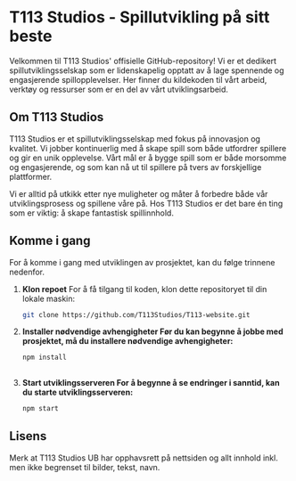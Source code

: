 # T113 Studios - Spillutvikling på sitt beste

Velkommen til T113 Studios' offisielle GitHub-repository! Vi er et dedikert spillutviklingsselskap som er lidenskapelig opptatt av å lage spennende og engasjerende spillopplevelser. Her finner du kildekoden til vårt arbeid, verktøy og ressurser som er en del av vårt utviklingsarbeid.

## Om T113 Studios

T113 Studios er et spillutviklingsselskap med fokus på innovasjon og kvalitet. Vi jobber kontinuerlig med å skape spill som både utfordrer spillere og gir en unik opplevelse. Vårt mål er å bygge spill som er både morsomme og engasjerende, og som kan nå ut til spillere på tvers av forskjellige plattformer.

Vi er alltid på utkikk etter nye muligheter og måter å forbedre både vår utviklingsprosess og spillene våre på. Hos T113 Studios er det bare én ting som er viktig: å skape fantastisk spillinnhold.

## Komme i gang

For å komme i gang med utviklingen av prosjektet, kan du følge trinnene nedenfor.

1. **Klon repoet**
   For å få tilgang til koden, klon dette repositoryet til din lokale maskin:
   ```bash
   git clone https://github.com/T113Studios/T113-website.git

2. **Installer nødvendige avhengigheter Før du kan begynne å jobbe med prosjektet, må du installere nødvendige avhengigheter:**
    ```bash
    npm install
  
3. **Start utviklingsserveren For å begynne å se endringer i sanntid, kan du starte utviklingsserveren:**
    ```bash
    npm start

## Lisens

Merk at T113 Studios UB har opphavsrett på nettsiden og allt innhold inkl. men ikke begrenset til bilder, tekst, navn.
